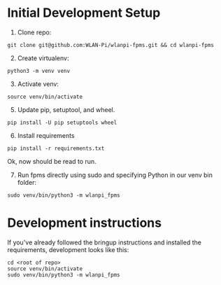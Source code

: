 # Initial Development Setup

1. Clone repo:

```
git clone git@github.com:WLAN-Pi/wlanpi-fpms.git && cd wlanpi-fpms
```

2. Create virtualenv:

```
python3 -m venv venv
```

3. Activate venv:

```
source venv/bin/activate
```

5. Update pip, setuptool, and wheel.

```
pip install -U pip setuptools wheel
```

6. Install requirements

```
pip install -r requirements.txt
```

Ok, now should be read to run.

7. Run fpms directly using sudo and specifying Python in our venv bin folder:

```
sudo venv/bin/python3 -m wlanpi_fpms
```

# Development instructions

If you've already followed the bringup instructions and installed the requirements, development looks like this:

```
cd <root of repo>
source venv/bin/activate
sudo venv/bin/python3 -m wlanpi_fpms
```